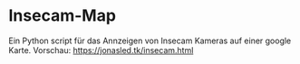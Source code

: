 # Insecam-Map
Ein Python script für das Annzeigen von Insecam Kameras auf einer google Karte.
Vorschau: https://jonasled.tk/insecam.html
